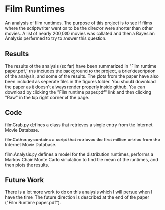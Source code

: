 Film Runtimes
=============

An analysis of film runtimes. The purpose of this project is to see if films 
where the scriptwriter went on to be the director were shorter than other movies.
A list of nearly 200,000 movies was collated and then a Bayesian Analysis 
performed to try to answer this question.

Results
-------

The results of the analysis (so far) have been summarized in "Film runtime 
paper.pdf," this includes the background to the project, a brief description of 
the analysis, and some of the results. The plots from the paper have also been 
included as seperate files in the figures folder. You should download the paper 
as it doesn't always render properly inside github. You can download by clicking
the "Film runtime paper.pdf" link and then clicking "Raw" in the top right 
corner of the page.

Code
----

filmGrab.py defines a class that retrieves a single entry from the Internet 
Movie Database.

filmGather.py contains a script that retrieves the first million entries from 
the Internet Movie Database.

film.Analysis.py defines a model for the distribution runtimes, performs a 
Markov Chain Monte Carlo simulation to find the mean of the runtimes, and then 
plots the results.

Future Work
-----------

There is a lot more work to do on this analysis which I will persue when I have 
the time. The future direction is described at the end of the paper 
("Film Runtime paper.pdf").


